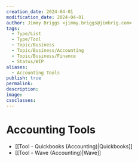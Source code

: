 ```yaml
---
creation_date: 2024-04-01
modification_date: 2024-04-01
author: Jimmy Briggs <jimmy.briggs@jimbrig.com>
tags:
  - Type/List
  - Type/Tool
  - Topic/Business
  - Topic/Business/Accounting
  - Topic/Business/Finance
  - Status/WIP
aliases:
  - Accounting Tools
publish: true
permalink:
description:
image:
cssclasses:
---
```


# Accounting Tools

- [[Tool - Quickbooks (Accounting)|Quickbooks]]
- [[Tool - Wave (Accounting)|Wave]]